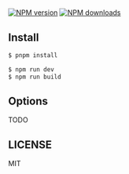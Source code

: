 # 

[![NPM version](https://img.shields.io/npm/v/.svg?style=flat)](https://npmjs.org/package/)
[![NPM downloads](http://img.shields.io/npm/dm/.svg?style=flat)](https://npmjs.org/package/)

## Install

```bash
$ pnpm install
```

```bash
$ npm run dev
$ npm run build
```

## Options

TODO

## LICENSE

MIT

